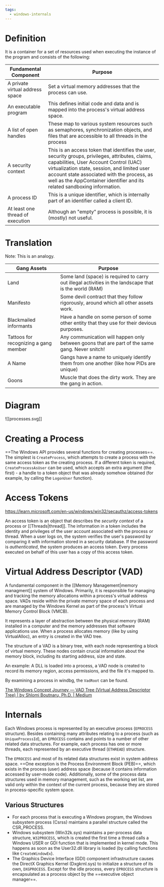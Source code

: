 ```yaml
---
tags:
  - windows-internals
---
```

# Definition
It is a container for a set of resources used when executing the instance of the program and consists of the following:

| **Fundamental Component**        | **Purpose**                                                                                                                                                                                                                                                                                                           |
| -------------------------------- | --------------------------------------------------------------------------------------------------------------------------------------------------------------------------------------------------------------------------------------------------------------------------------------------------------------------- |
| A private virtual address space  | Set a virtual memory addresses that the process can use.                                                                                                                                                                                                                                                              |
| An executable program            | This defines initial code and data and is mapped into the process's virtual address space.                                                                                                                                                                                                                            |
| A list of open handles           | These map to various system resources such as semaphores, synchronization objects, and files that are accessible to all threads in the process                                                                                                                                                                        |
| A security context               | This is an access token that identifies the user, security groups, privileges, attributes, claims, capabilities, User Account Control (UAC) virtualization state, session, and limited user account state associated with the process, as well as the AppContainer identifier and its related sandboxing information. |
| A process ID                     | This is a unique identifier, which is internally part of an identifier called a client ID.                                                                                                                                                                                                                            |
| At least one thread of execution | Although an "empty" process is possible, it is (mostly) not useful.                                                                                                                                                                                                                                                   |

# Translation
Note: This is an analogy.

| **Gang Assets**                       | Purpose                                                                                                |
| ------------------------------------- | ------------------------------------------------------------------------------------------------------ |
| Land                                  | Some land (space) is required to carry out illegal activities in the landscape that is the world (RAM) |
| Manifesto                             | Some devil contract that they follow rigorously, around which all other assets work.                   |
| Blackmailed informants                | Have a handle on some person of some other entity that they use for their devious purposes.            |
| Tattoos for recognizing a gang member | Any communication will happen only between goons that are part of the same gang. Never snitch!         |
| A Name                                | Gangs have a name to uniquely identify them from one another (like how PIDs are unique)                |
| Goons                                 | Muscle that does the dirty work. They are the gang in action.                                          |

# Diagram
![[processes.svg]]

# Creating a Process
==The Windows API provides several functions for creating processes==. The simplest is `CreateProcess`, which attempts to create a process with the same access token as the creating process. If a different token is required, `CreateProcessAsUser` can be used, which accepts an extra argument (the first) - a handle to a token object that was already somehow obtained (for example, by calling the `LogonUser` function).

# Access Tokens
https://learn.microsoft.com/en-us/windows/win32/secauthz/access-tokens

An access token is an object that describes the *security context* of a process or [[Threads|thread]]. The information in a token includes the identity and privileges of the user account associated with the process or thread. When a user logs on, the system verifies the user's password by comparing it with information stored in a security database. If the password is *authenticated*, the system produces an access token. Every process executed on behalf of this user has a copy of this access token.

# Virtual Address Descriptor (VAD)
A fundamental component in the [[Memory Management|memory managment]] system of Windows. Primarily, it is responsible for managing and tracking the memory allocations within a process's virtual address space. VADs reside within the private memory space of each process and are managed by the Windows Kernel as part of the process's Virtual Memory Control Block (VMCB).

It represents a layer of abstraction between the physical memory (RAM) installed in a computer and the memory addresses that software applications use. When a process allocates memory (like by using VirtualAlloc), an entry is created in the VAD tree.

The structure of a VAD is a binary tree, with each node representing a block of virtual memory. These nodes contain crucial information about the memory block, including its starting address, size and state.

An example: A DLL is loaded into a process, a VAD node is created to record its memory region, access permissions, and the file it's mapped to.

By examining a process in windbg, the `VadRoot` can be found.

[The Windows Concept Journey — VAD Tree (Virtual Address Descriptor Tree) | by Shlomi Boutnaru, Ph.D. | Medium](https://medium.com/@boutnaru/the-windows-concept-journey-vad-tree-virtual-address-descriptor-tree-5cd9a1cc3f53)

# Internals
Each Windows process is represented by an executive process (`EPROCESS` structure). Besides containing many attributes relating to a process (such as `UniqueProcessId`), an `EPROCESS` contains and points to a number of other related data structures. For example, each process has one or more threads, each represented by an executive thread (`ETHREAD`) structure.

The `EPROCESS` and most of its related data structures exist in system address space. ==One exception is the Process Environment Block (PEB)==, which exists in the process (user) address space (because it contains information accessed by user-mode code). Additionally, some of the process data structures used in memory management, such as the working set list, are valid only within the context of the current process, because they are stored in process-specific system space.

## Various Structures
- For each process that is executing a Windows program, the Windows subsystem process (Csrss) maintains a parallel structure called the CSR_PROCESS.
- Windows subsystem (Win32k.sys) maintains a per-process data structure, `W32PROCESS`, which is created the first time a thread calls a Windows USER or GDI function that is implemented in kernel mode. This happens as soon as the User32.dll library is loaded (by calling functions like `CreateWindowEx`).
- The Graphics Device Interface (GDI) component infrastructure causes the DirectX Graphics Kernel (Dxgkrnl.sys) to initialize a structure of its own, `DXGPROCESS`.
Except for the idle process, every `EPROCESS` structure is encapsulated as a process object by the ==executive object manager==.